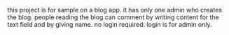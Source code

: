 this project is for sample on a blog app. it has only one admin who creates the blog. people reading the blog can comment by writing content for the text field and by giving name. no login required. login is for admin only.
